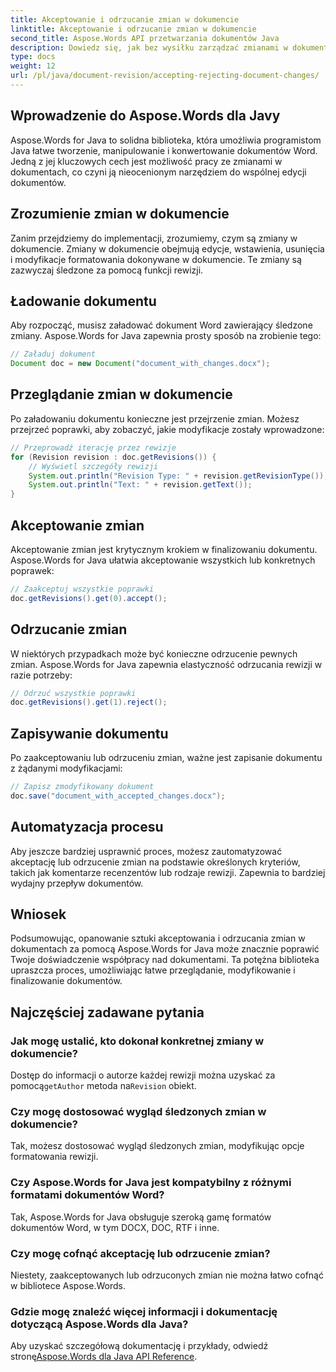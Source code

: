 ```yaml
---
title: Akceptowanie i odrzucanie zmian w dokumencie
linktitle: Akceptowanie i odrzucanie zmian w dokumencie
second_title: Aspose.Words API przetwarzania dokumentów Java
description: Dowiedz się, jak bez wysiłku zarządzać zmianami w dokumentach dzięki Aspose.Words for Java. Akceptuj i odrzucaj poprawki bezproblemowo.
type: docs
weight: 12
url: /pl/java/document-revision/accepting-rejecting-document-changes/
---
```


## Wprowadzenie do Aspose.Words dla Javy

Aspose.Words for Java to solidna biblioteka, która umożliwia programistom Java łatwe tworzenie, manipulowanie i konwertowanie dokumentów Word. Jedną z jej kluczowych cech jest możliwość pracy ze zmianami w dokumentach, co czyni ją nieocenionym narzędziem do wspólnej edycji dokumentów.

## Zrozumienie zmian w dokumencie

Zanim przejdziemy do implementacji, zrozumiemy, czym są zmiany w dokumencie. Zmiany w dokumencie obejmują edycje, wstawienia, usunięcia i modyfikacje formatowania dokonywane w dokumencie. Te zmiany są zazwyczaj śledzone za pomocą funkcji rewizji.

## Ładowanie dokumentu

Aby rozpocząć, musisz załadować dokument Word zawierający śledzone zmiany. Aspose.Words for Java zapewnia prosty sposób na zrobienie tego:

```java
// Załaduj dokument
Document doc = new Document("document_with_changes.docx");
```

## Przeglądanie zmian w dokumencie

Po załadowaniu dokumentu konieczne jest przejrzenie zmian. Możesz przejrzeć poprawki, aby zobaczyć, jakie modyfikacje zostały wprowadzone:

```java
// Przeprowadź iterację przez rewizje
for (Revision revision : doc.getRevisions()) {
    // Wyświetl szczegóły rewizji
    System.out.println("Revision Type: " + revision.getRevisionType());
    System.out.println("Text: " + revision.getText());
}
```

## Akceptowanie zmian

Akceptowanie zmian jest krytycznym krokiem w finalizowaniu dokumentu. Aspose.Words for Java ułatwia akceptowanie wszystkich lub konkretnych poprawek:

```java
// Zaakceptuj wszystkie poprawki
doc.getRevisions().get(0).accept();
```

## Odrzucanie zmian

W niektórych przypadkach może być konieczne odrzucenie pewnych zmian. Aspose.Words for Java zapewnia elastyczność odrzucania rewizji w razie potrzeby:

```java
// Odrzuć wszystkie poprawki
doc.getRevisions().get(1).reject();
```

## Zapisywanie dokumentu

Po zaakceptowaniu lub odrzuceniu zmian, ważne jest zapisanie dokumentu z żądanymi modyfikacjami:

```java
// Zapisz zmodyfikowany dokument
doc.save("document_with_accepted_changes.docx");
```

## Automatyzacja procesu

Aby jeszcze bardziej usprawnić proces, możesz zautomatyzować akceptację lub odrzucenie zmian na podstawie określonych kryteriów, takich jak komentarze recenzentów lub rodzaje rewizji. Zapewnia to bardziej wydajny przepływ dokumentów.

## Wniosek

Podsumowując, opanowanie sztuki akceptowania i odrzucania zmian w dokumentach za pomocą Aspose.Words for Java może znacznie poprawić Twoje doświadczenie współpracy nad dokumentami. Ta potężna biblioteka upraszcza proces, umożliwiając łatwe przeglądanie, modyfikowanie i finalizowanie dokumentów.

## Najczęściej zadawane pytania

### Jak mogę ustalić, kto dokonał konkretnej zmiany w dokumencie?

 Dostęp do informacji o autorze każdej rewizji można uzyskać za pomocą`getAuthor` metoda na`Revision` obiekt.

### Czy mogę dostosować wygląd śledzonych zmian w dokumencie?

Tak, możesz dostosować wygląd śledzonych zmian, modyfikując opcje formatowania rewizji.

### Czy Aspose.Words for Java jest kompatybilny z różnymi formatami dokumentów Word?

Tak, Aspose.Words for Java obsługuje szeroką gamę formatów dokumentów Word, w tym DOCX, DOC, RTF i inne.

### Czy mogę cofnąć akceptację lub odrzucenie zmian?

Niestety, zaakceptowanych lub odrzuconych zmian nie można łatwo cofnąć w bibliotece Aspose.Words.

### Gdzie mogę znaleźć więcej informacji i dokumentację dotyczącą Aspose.Words dla Java?

 Aby uzyskać szczegółową dokumentację i przykłady, odwiedź stronę[Aspose.Words dla Java API Reference](https://reference.aspose.com/words/java/).